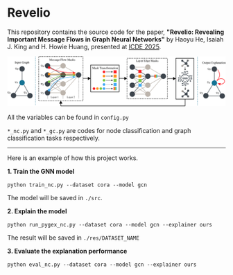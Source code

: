 # Revelio

This repository contains the source code for the paper, **"Revelio: Revealing Important Message Flows in Graph Neural Networks"** by Haoyu He, Isaiah J. King and H. Howie Huang, presented at [ICDE 2025](https://ieee-icde.org/2025/).

![framework](./framework.svg)

All the variables can be found in `config.py`

`*_nc.py` and `*_gc.py` are codes for node classification and graph classification tasks respectively.

---

Here is an example of how this project works.

**1. Train the GNN model**

```
python train_nc.py --dataset cora --model gcn
```

The model will be saved in `./src`.

**2. Explain the model**

```
python run_pygex_nc.py --dataset cora --model gcn --explainer ours
```

The result will be saved in `./res/DATASET_NAME`

**3. Evaluate the explanation performance**

```
python eval_nc.py --dataset cora --model gcn --explainer ours
```
